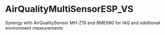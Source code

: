 # AirQualityMultiSensorESP_VS
Synergy with AirQualitySensor MH-Z19 and BME680 for IAQ and additional environment measurements
